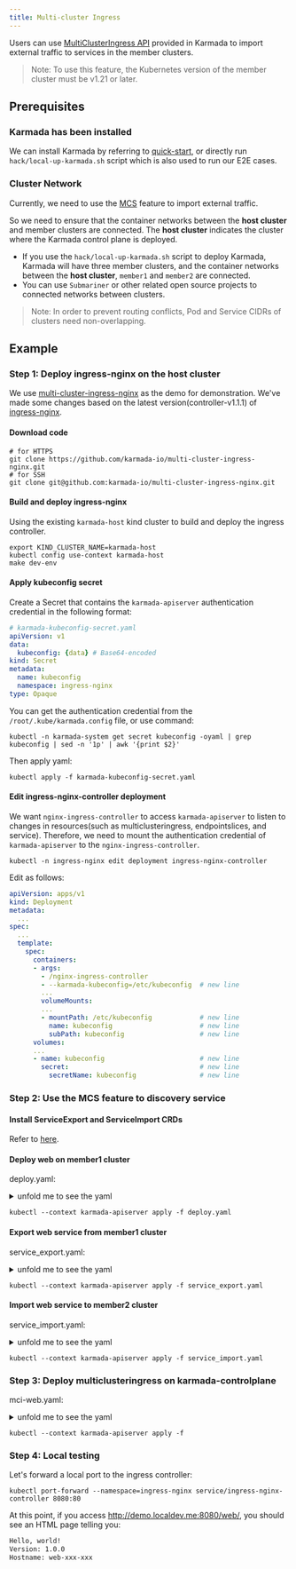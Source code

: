 ```yaml
---
title: Multi-cluster Ingress
---
```


Users can use [MultiClusterIngress API](https://github.com/karmada-io/karmada/blob/master/pkg/apis/networking/v1alpha1/ingress_types.go) provided in Karmada to import external traffic to services in the member clusters.

> Note: To use this feature, the Kubernetes version of the member cluster must be v1.21 or later.

## Prerequisites

### Karmada has been installed

We can install Karmada by referring to [quick-start](https://github.com/karmada-io/karmada#quick-start), or directly run `hack/local-up-karmada.sh` script which is also used to run our E2E cases.

### Cluster Network

Currently, we need to use the [MCS](./multi-cluster-service.md#the-serviceexport-and-serviceimport-crds-have-been-installed) feature to import external traffic.

So we need to ensure that the container networks between the **host cluster** and member clusters are connected. The **host cluster** indicates the cluster where the Karmada control plane is deployed.

- If you use the `hack/local-up-karmada.sh` script to deploy Karmada, Karmada will have three member clusters, and the container networks between the **host cluster**, `member1` and `member2` are connected.
- You can use `Submariner` or other related open source projects to connected networks between clusters.

> Note: In order to prevent routing conflicts, Pod and Service CIDRs of clusters need non-overlapping.

## Example

### Step 1: Deploy ingress-nginx on the host cluster

We use [multi-cluster-ingress-nginx](https://github.com/karmada-io/multi-cluster-ingress-nginx) as the demo for demonstration. We've made some changes based on the latest version(controller-v1.1.1) of [ingress-nginx](https://github.com/kubernetes/ingress-nginx).

#### Download code

```shell
# for HTTPS
git clone https://github.com/karmada-io/multi-cluster-ingress-nginx.git
# for SSH
git clone git@github.com:karmada-io/multi-cluster-ingress-nginx.git
```

#### Build and deploy ingress-nginx

Using the existing `karmada-host` kind cluster to build and deploy the ingress controller.

```shell
export KIND_CLUSTER_NAME=karmada-host
kubectl config use-context karmada-host
make dev-env
```

#### Apply kubeconfig secret

Create a Secret that contains the `karmada-apiserver` authentication credential in the following format:

```yaml
# karmada-kubeconfig-secret.yaml
apiVersion: v1
data:
  kubeconfig: {data} # Base64-encoded
kind: Secret
metadata:
  name: kubeconfig
  namespace: ingress-nginx
type: Opaque
```

You can get the authentication credential from the `/root/.kube/karmada.config` file, or use command:

```shell
kubectl -n karmada-system get secret kubeconfig -oyaml | grep kubeconfig | sed -n '1p' | awk '{print $2}'
```

Then apply yaml:

```shell
kubectl apply -f karmada-kubeconfig-secret.yaml
```

#### Edit ingress-nginx-controller deployment

We want `nginx-ingress-controller` to access `karmada-apiserver` to listen to changes in resources(such as multiclusteringress, endpointslices, and service). Therefore, we need to mount the authentication credential of `karmada-apiserver` to the `nginx-ingress-controller`.

```shell
kubectl -n ingress-nginx edit deployment ingress-nginx-controller
```

Edit as follows:

```yaml
apiVersion: apps/v1
kind: Deployment
metadata:
  ...
spec:
  ...
  template:
    spec:
      containers:
      - args:
        - /nginx-ingress-controller
        - --karmada-kubeconfig=/etc/kubeconfig  # new line
        ...
        volumeMounts:
        ...
        - mountPath: /etc/kubeconfig            # new line
          name: kubeconfig                      # new line
          subPath: kubeconfig                   # new line
      volumes:
	  ...
      - name: kubeconfig                        # new line
        secret:                                 # new line
          secretName: kubeconfig                # new line
```

### Step 2: Use the MCS feature to discovery service

#### Install ServiceExport and ServiceImport CRDs

Refer to [here](./multi-cluster-service.md#the-serviceexport-and-serviceimport-crds-have-been-installed).

#### Deploy web on member1 cluster

deploy.yaml:

<details>

<summary>unfold me to see the yaml</summary>

```yaml
apiVersion: apps/v1
kind: Deployment
metadata:
  name: web
spec:
  replicas: 1
  selector:
    matchLabels:
      app: web
  template:
    metadata:
      labels:
        app: web
    spec:
      containers:
      - name: hello-app
        image: gcr.io/google-samples/hello-app:1.0
        ports:
        - containerPort: 8080
          protocol: TCP
---      
apiVersion: v1
kind: Service
metadata:
  name: web
spec:
  ports:
  - port: 81
    targetPort: 8080
  selector:
    app: web
---
apiVersion: policy.karmada.io/v1alpha1
kind: PropagationPolicy
metadata:
  name: mcs-workload
spec:
  resourceSelectors:
    - apiVersion: apps/v1
      kind: Deployment
      name: web
    - apiVersion: v1
      kind: Service
      name: web
  placement:
    clusterAffinity:
      clusterNames:
        - member1
```

</details>

```shell
kubectl --context karmada-apiserver apply -f deploy.yaml
```

#### Export web service from member1 cluster

service_export.yaml:

<details>

<summary>unfold me to see the yaml</summary>

```yaml
apiVersion: multicluster.x-k8s.io/v1alpha1
kind: ServiceExport
metadata:
  name: web
---
apiVersion: policy.karmada.io/v1alpha1
kind: PropagationPolicy
metadata:
  name: web-export-policy
spec:
  resourceSelectors:
    - apiVersion: multicluster.x-k8s.io/v1alpha1
      kind: ServiceExport
      name: web
  placement:
    clusterAffinity:
      clusterNames:
        - member1
```

</details>

```shell
kubectl --context karmada-apiserver apply -f service_export.yaml
```

#### Import web service to member2 cluster

service_import.yaml:

<details>

<summary>unfold me to see the yaml</summary>

```yaml
apiVersion: multicluster.x-k8s.io/v1alpha1
kind: ServiceImport
metadata:
  name: web
spec:
  type: ClusterSetIP
  ports:
  - port: 81
    protocol: TCP
---
apiVersion: policy.karmada.io/v1alpha1
kind: PropagationPolicy
metadata:
  name: web-import-policy
spec:
  resourceSelectors:
    - apiVersion: multicluster.x-k8s.io/v1alpha1
      kind: ServiceImport
      name: web
  placement:
    clusterAffinity:
      clusterNames:
        - member2
```

</details>

```shell
kubectl --context karmada-apiserver apply -f service_import.yaml
```

### Step 3: Deploy multiclusteringress on karmada-controlplane

mci-web.yaml:

<details>

<summary>unfold me to see the yaml</summary>

```yaml
apiVersion: networking.karmada.io/v1alpha1
kind: MultiClusterIngress
metadata:
  name: demo-localhost
  namespace: default
spec:
  ingressClassName: nginx
  rules:
  - host: demo.localdev.me
    http:
      paths:
      - backend:
          service:
            name: web
            port:
              number: 81
        path: /web
        pathType: Prefix
```

</details>

```shell
kubectl --context karmada-apiserver apply -f 
```

### Step 4: Local testing

Let's forward a local port to the ingress controller:

```shell
kubectl port-forward --namespace=ingress-nginx service/ingress-nginx-controller 8080:80
```

At this point, if you access http://demo.localdev.me:8080/web/, you should see an HTML page telling you:

```html
Hello, world!
Version: 1.0.0
Hostname: web-xxx-xxx
```